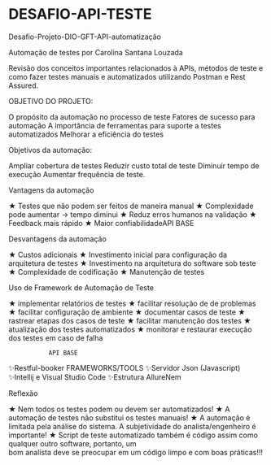 # DESAFIO-API-TESTE
Desafio-Projeto-DIO-GFT-API-automatização

Automação de testes por Carolina Santana Louzada

Revisão dos conceitos importantes relacionados à APIs, métodos de teste e como fazer testes manuais e automatizados utilizando Postman e Rest Assured.

OBJETIVO DO PROJETO:

O propósito da automação no processo de teste
Fatores de sucesso para automação
A importância de ferramentas para suporte a testes automatizados
Melhorar a eficiência do testes

Objetivos da automação:

Ampliar cobertura de testes
Reduzir custo total de teste
Diminuir tempo de execução
Aumentar frequência de teste.

Vantagens da automação

★	Testes que não podem ser feitos de maneira manual
★	Complexidade pode aumentar -> tempo diminui
★	Reduz erros humanos na validação
★	Feedback mais rápido 
★	Maior confiabilidadeAPI BASE

Desvantagens da automação

★	Custos adicionais
★	Investimento inicial para configuração da arquitetura de testes
★	Investimento na arquitetura do software sob teste
★	Complexidade de codificação
★	Manutenção de testes 

Uso de Framework de Automação de Teste

★	implementar relatórios de testes
★	facilitar resolução de de problemas
★	facilitar configuração de ambiente
★	documentar casos de teste
★	rastrear etapas dos casos de teste
★	facilitar manutenção dos testes
★	atualização dos testes automatizados
★	monitorar e restaurar execução dos testes em caso de falha

               API BASE
✨Restful-booker
               FRAMEWORKS/TOOLS
✨Servidor Json (Javascript)
✨Intellij e Visual Studio Code
✨Estrutura AllureNem

Reflexão

★	Nem todos os testes podem ou devem ser automatizados!
★	A automação de testes não substitui os testes manuais!
★	A automação é limitada pela análise do sistema. A subjetividade do analista/engenheiro é    
     importante!
★    Script de teste automatizado também é código assim como qualquer outro software, portanto, um   
     bom analista deve se preocupar em um código limpo e com boas práticas!!!
